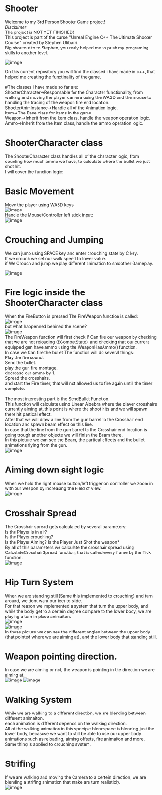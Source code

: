 # Shooter
Welcome to my 3rd Person Shooter Game project!  
*Disclaimer*  
The project is NOT YET FINISHED!  
This project is part of the curse "Unreal Engine C++ The Ultimate Shooter Course" created by Stephen Ulibarri.  
Big shoutout to to Stephen, you realy helped me to push my programing skills to another level.

![image](https://user-images.githubusercontent.com/88790441/192151889-b10b5bf4-ab54-450a-b41e-d6558a0e70d7.png)  

On this current repository you will find the classed i have made in c++, that helped me creating the functinality of the game.     <br /><br />
#The classes i have made so far are:    <br />
ShooterCharacter->Responsable for the Character functionality, from walking and moving the player camera using the WASD and the mouse to handling the tracing of the weapon fire end location.  
ShooterAnimInstance->Handle all of the Animation logic.  
Item->The Base class for items in the game.  
Weapon->Inherit from the Item class, handle the weapon operation logic.  
Ammo->Inherit from the Item class, handle the ammo operation logic.    <br />

# ShooterCharacter class
The ShooterCharacter class handles all of the character logic, from counting how much ammo we have, to calculate where the bullet we just shot hit.  
I will cover the function logic:  
# Basic Movement
Move the player using WASD keys:<br />
![image](https://user-images.githubusercontent.com/88790441/192152524-26ac5789-c0d1-4827-8627-0246440e25bf.png)<br />
Handle the Mouse/Controller left stick input:  <br />
![image](https://user-images.githubusercontent.com/88790441/192152646-bb25613a-dd74-420e-a411-041db0a177f7.png)<br />
# Crouching and Jumping
We can jump using SPACE key and enter crouching state by C key.  
If we crouch we set our walk speed to lower value.  
if We Crouch and jump we play different animation to smoother Gameplay.  

![image](https://user-images.githubusercontent.com/88790441/192154102-fcaec8c8-a47a-4616-9138-fecc406fa12f.png)

 # Fire logic inside the ShooterCharacter class
 When the FireButton is pressed The FireWeapon function is called: <br />
 ![image](https://user-images.githubusercontent.com/88790441/192152757-f130d562-a40d-4f06-ae9c-77f2053433ce.png) <br />
 but what happenned behined the scene? <br />
 ![image](https://user-images.githubusercontent.com/88790441/192152867-62f21a2f-89f7-4627-a1f9-cef2bbcdb8b0.png)<br />
The FireWeapon function will first check if Can fire our weapon by checking that we are not reloading (ECombatState), and checking that our current equipped gun have ammo using the WeaponHasAmmo() function. <br />
In case we Can fire the bullet The function will do several things: <br />
Play the fire sound. <br />
Send the bullet. <br />
play the gun fire montage. <br />
decrease our ammo by 1. <br />
Spread the crosshairs. <br />
and start the Fire timer, that will not allowed us to fire again untill the timer complete. <br /> <br />
The most interesting part is the SendBullet Function. <br />
This function will calculate using Linear Algebra where the player crosshairs currently aiming at, this point is where the shoot hits and we will spawn there hit partical effect.<br />
After that we will draw a line from the gun barrel to the Crosshair end location and spawn beam effect on this line.<br />
In case that the line from the gun barrel to the Crosshair end location is going trough another objecte we will finish the Beam there.<br />
In this picture we can see the Beam, the partical effects and the bullet animations flying from the gun.<br />
![image](https://user-images.githubusercontent.com/88790441/192153596-94f05150-bd23-428f-b445-832a8d241961.png)<br />
# Aiming down sight logic
When we hold the right mouse button/left trigger on controller we zoom in with our weapon by increasing the Field of view.<br />
![image](https://user-images.githubusercontent.com/88790441/192153678-37a74642-acfb-4ea4-bc05-5844c6951a6e.png)<br />
# Crosshair Spread
The Crosshair spread gets calculated by several parameters:<br />
Is the Player is in air?  
Is the Player crouching?  
Is the Player Aiming?
Is the Player Just Shot the weapon?  
By all of this parameters we calculate the crosshair spread using CalculateCrosshairSpread function, that is called every frame by the Tick function.<br />
![image](https://user-images.githubusercontent.com/88790441/192154017-0a854ab7-80e7-44fe-a989-625b4bb8eda3.png)  
# Hip Turn System
When we are standing still (Same this implemented to crouching) and turn around, we dont want our feet to slide.  
For that reason we implemented a system that turn the upper body, and while the body get to a certein degree compare to the lower body, we are playing a turn in place animaiton.  
![image](https://user-images.githubusercontent.com/88790441/192259142-91807d2c-db62-4a7e-9a15-fffd7686819b.png)
<br />
![image](https://user-images.githubusercontent.com/88790441/192259441-cb94b5d1-1885-4471-aa5c-3e803573f022.png)
<br />
In those picture we can see the different angles between the upper body (that pointed where we are aiming at), and the lower body that standing still.  
# Weapon pointing direction.
In case we are aiming or not, the weapon is pointing in the direction we are aiming at.  
![image](https://user-images.githubusercontent.com/88790441/192260339-be7d5a3b-4fba-49fc-88a4-87c52adf7df8.png)  ![image](https://user-images.githubusercontent.com/88790441/192260608-90aa05f6-ee65-4ff2-923c-58cc61506773.png)  
# Walking System
While we are walking to a different direction, we are blending between different animaiton.  
each animation is different depends on the walking direction.  
All of the walking animation in this specipic blendspace is blending just the lower body, becasuse we want to still be able to use our upper body animations such as reloading, aiming offsets, fire animaiton and more.  
Same thing is applied to crouching system.

# Strifing
If we are walking and moving the Camera to a certein direction, we are blending a strifing animation that make are turn realisticly.  
![image](https://user-images.githubusercontent.com/88790441/192262396-97c3bdb1-7917-46e3-99af-25cdd6d86140.png)











